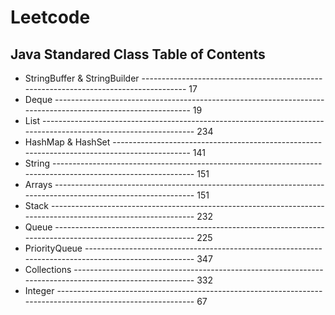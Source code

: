 # Leetcode
## Java Standared Class Table of Contents
* StringBuffer & StringBuilder ------------------------------------------------------------------------------------- 17
* Deque ------------------------------------------------------------------------------------------------------------ 19
* List ----------------------------------------------------------------------------------------------------------------  234
* HashMap & HashSet --------------------------------------------------------------------------------------------- 141
* String ------------------------------------------------------------------------------------------------------------- 151
* Arrays ------------------------------------------------------------------------------------------------------------- 151
* Stack -------------------------------------------------------------------------------------------------------------- 232
* Queue ------------------------------------------------------------------------------------------------------------- 225
* PriorityQueue ----------------------------------------------------------------------------------------------------- 347
* Collections -------------------------------------------------------------------------------------------------------- 332
* Integer ------------------------------------------------------------------------------------------------------------ 67
